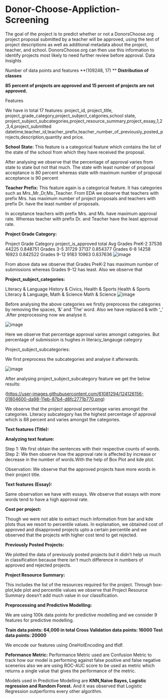 # Donor-Choose-Appliction-Screening
The goal of the project is to predict whether or not a DonorsChoose.org project proposal submitted by a teacher will be approved, using the text of project descriptions as well as additional metadata about the project, teacher, and school. DonorsChoose.org can then use this information to identify projects most likely to need further review before approval.
Data Insights

Number of data points and features **(109248, 17)
**
**Distribution of classes**

**85 percent of projects are approved and 15 percent of projects are not approved.**

Features

We have in total 17 features: project_id, project_title, project_grade_category,project_subject_catgories,school state, project_subject_subcategories,project_resource_summary,project_essay_1,2,3,4,project_submitted datetime,teacher_id,teacher_prefix,teacher_number_of_previously_posted_projects,description,quantity and price.

**School State:** This feature is a categorical feature which contains the list of the state of the school from which they have received the proposal.

After analysing we observe that the percentage of approval varies from state to state but not that much. The state with least number of proposal acceptance is 80 percent whereas state with maximum number of proposal acceptance is 90 percent

**Teacher Prefix:** This feature again is a categorical feature. It has categories such as Mrs.,Mr.,Dr,Ms.,Teacher.
From EDA we observe that teachers with prefix Mrs. has maximum number of project proposals and teachers with prefix Dr. have the least number of proposals.

In acceptance teachers with prefix Mrs. and Ms. have maximum approval rate. Whereas teacher with prefix Dr. and Teacher have the least approval rate.

**Project Grade Category:** 

Project Grade Category	 project_is_approved	total	Avg
Grades PreK-2	37536	44225	0.848751
 Grades 3-5 	31729	37137	0.854377
Grades 6-8 	14258	16923	0.842522
Grades 9-12	9183	10963	0.837636
![image](https://user-images.githubusercontent.com/61081294/124124898-9e41e400-da96-11eb-9c59-164885abf31f.png)


From above data we observe that Grades PreK-2 has maximum number of submissions whereas Grades 9-12 has least. Also we observe that 

**Project_subject_categories:**

Literacy & Language
History & Civics, Health & Sports
Health & Sports
Literacy & Language, Math & Science
Math & Science
![image](https://user-images.githubusercontent.com/61081294/124125035-c92c3800-da96-11eb-9df6-2e82232ed4af.png)



Before analysing the above categories we firstly preprocess the categories by removing the spaces, ‘&’ and ‘The’ word. Also we have replaced & with ‘_’ .After preprocessing now we analyse it.


![image](https://user-images.githubusercontent.com/61081294/124125439-3b9d1800-da97-11eb-94d2-eb3810195137.png)


Here we observe that percentage approval varies amongst categories. But percentage of submission is hughes in literacy_langauge category

Project_subject_subcategories:

We first preprocess the subcategories and analyse it afterwards.


![image](https://user-images.githubusercontent.com/61081294/124125690-8c147580-da97-11eb-94e2-d930c70338d5.png)


After analysing project_subject_subcategory feature we get the below results:

(https://user-images.githubusercontent.com/61081294/124126156-01804600-da98-11eb-87b4-d8fc2771b770.png)


We observe that the project approval percentage varies amongst the categories. Literacy subcategory has the highest percentage of approval which is 88 percent and varies amongst the categories.

**Text features (Title):**

**Analyzing text feature:**

Step 1: We first obtain the sentences with their respective counts of words.
Step 2: We then observe how the approval rate is affected by increase or decrease in the number of words.With the help of Box Plot and kde plot.

Observation: We observe that the approved projects have more words in their project title.

**Text features (Essay):**

Same observation we have with essays. We observe that essays with more words tend to have a high approval rate.

**Cost per project:**

Though we were not able to extract much information from bar and kde plots thus we resort to percentile values. In explanation, we obtained cost of approved and disapproved projects upto a certain percentile and we observed that the projects with higher cost tend to get rejected.

**Previously Posted Projects:**

We plotted the data of previously posted projects but it didn’t help us much in classification because there isn't much difference in numbers of approved and rejected projects.

**Project Resource Summary:**

This includes the list of the resources required for the project. Through box-plot,kde plot and percentile values we observe that Project Resource Summary doesn’t add much value in our classification.

**Preprocessing and Predictive Modelling:**

We are using 100k data points for predictive modelling and we consider 9 features for predictive modelling. 

**Train data points: 64,000 in total
Cross Validation data points: 16000
Test data points: 20000**


We encode our features using OneHotEncoding and tfidf.

**Peformance Metric:** Performance Metric used are Confusion Metric to track how our model is performing against false positive and false negative scenerios also we are using ROC-AUC score to be used as metric which returns a single value that gives the performance of the metric.

Models used in Predictive Modelling are **KNN,Naive Bayes, Logistic regression and Random Forest.**
And it was observed that Logistic Regression outperforms every other algorithm.

